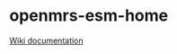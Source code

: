 # openmrs-esm-home

[Wiki documentation](https://wiki.openmrs.org/display/projects/openmrs-esm-home)

